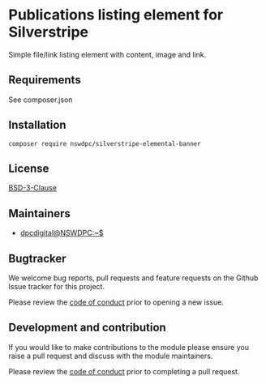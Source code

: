 # Publications listing element for Silverstripe

Simple file/link listing element with content, image and link.

## Requirements

See composer.json

## Installation

`composer require nswdpc/silverstripe-elemental-banner`

## License

[BSD-3-Clause](./LICENSE.md)

## Maintainers

-   [dpcdigital@NSWDPC:~$](https://dpc.nsw.gov.au)

## Bugtracker

We welcome bug reports, pull requests and feature requests on the Github Issue tracker for this project.

Please review the [code of conduct](./code-of-conduct.md) prior to opening a new issue.

## Development and contribution

If you would like to make contributions to the module please ensure you raise a pull request and discuss with the module maintainers.

Please review the [code of conduct](./code-of-conduct.md) prior to completing a pull request.
